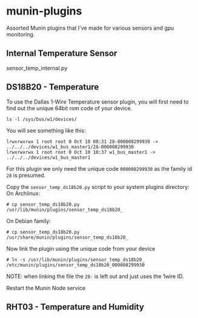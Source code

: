 # munin-plugins
Assorted Munin plugins that I've made for various sensors and gpu monitoring.

## Internal Temperature Sensor
sensor_temp_internal.py

## DS18B20 - Temperature
To use the Dallas 1-Wire Temperature sensor plugin, you will first need to find out the unique 64bit rom code of your device.
```
ls -l /sys/bus/w1/devices/
```
You will see something like this:
```
lrwxrwxrwx 1 root root 0 Oct 10 08:31 28-000008299930 -> ../../../devices/w1_bus_master1/28-000008299930
lrwxrwxrwx 1 root root 0 Oct 10 10:37 w1_bus_master1 -> ../../../devices/w1_bus_master1
```
For this plugin we only need the unique code `000008299930` as the family id `28` is presumed.

Copy the `sensor_temp_ds18b20.py` script to your system plugins directory:
On Archlinux:
```
# cp sensor_temp_ds18b20.py /usr/lib/munin/plugins/sensor_temp_ds18b20_
```
On Debian family:
```
# cp sensor_temp_ds18b20.py /usr/share/munin/plugins/sensor_temp_ds18b20_
```

Now link the plugin using the unique code from your device
```
# ln -s /usr/lib/munin/plugins/sensor_temp_ds18b20_ /etc/munin/plugins/sensor_temp_ds18b20_000008299930
```

NOTE: when linking the file the `28-` is left out and just uses the 1wire ID.

Restart the Munin Node service

## RHT03 - Temperature and Humidity
